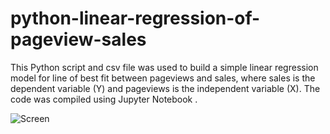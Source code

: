 # python-linear-regression-of-pageview-sales
This Python script and csv file was used to build a simple linear regression model for line of best fit between pageviews and sales, where sales is the dependent variable (Y) and pageviews is the independent variable (X). The code was compiled using Jupyter Notebook .

![Screen](https://user-images.githubusercontent.com/60179984/181933571-d89b7e99-4578-47da-81db-01853e40f95b.png)
